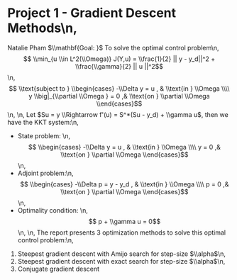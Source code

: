 # Project 1 - Gradient Descent Methods\n,
Natalie Pham
$\\mathbf{Goal: }$ To solve the optimal control problem\n,
$$ \\min_{u \\in L^2(\\Omega)} J(Y,u) = \\frac{1}{2} || y - y_d||^2 + \\frac{\\gamma}{2} || u ||^2$$\n,
$$ \\text{subject to } \\begin{cases} -\\Delta y = u , & \\text{in } \\Omega \\\\ y \\big|_{\\partial \\Omega } = 0 ,& \\text{on } \\partial \\Omega \\end{cases}$$\n,
\n,
Let $Su = y \\Rightarrow f'(u) = S^*(Su - y_d) + \\gamma u$, then we have the KKT system:\n,
- State problem: \n,
$$ \\begin{cases} -\\Delta y = u , & \\text{in } \\Omega \\\\ y  = 0 ,& \\text{on } \\partial \\Omega \\end{cases}$$\n,
- Adjoint problem:\n,
$$ \\begin{cases} -\\Delta p = y - y_d , & \\text{in } \\Omega \\\\ p = 0 ,& \\text{on } \\partial \\Omega \\end{cases}$$\n,
- Optimality condition: \n,
 $$ p + \\gamma u = 0$$\n,
\n,
The report presents 3 optimization methods to solve this optimal control problem:\n,
1. Steepest gradient descent with Amijo search for step-size $\\alpha$\n,
2. Steepest gradient descent with exact search for step-size $\\alpha$\n,
3. Conjugate gradient descent
